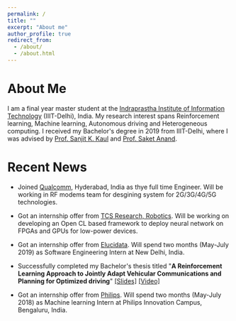 ```yaml
---
permalink: /
title: ""
excerpt: "About me"
author_profile: true
redirect_from: 
  - /about/
  - /about.html
---
```


About Me
========

I am a final year master student at the [Indraprastha Institute of Information Technology](https://www.iiitd.ac.in/) (IIIT-Delhi), India. My research interest spans Reinforcement learning, Machine learning, Autonomous driving and Heterogeneous computing. I received my Bachelor's degree in 2019 from IIIT-Delhi, where I was advised by [Prof. Sanjit K. Kaul](https://sites.google.com/view/sanjitkkaul/) and [Prof. Saket Anand](https://www.iiitd.edu.in/~anands/).


Recent News
======

* Joined [Qualcomm](https://www.qualcomm.com/), Hyderabad, India as thye full time Engineer. Will be working in RF modems team for desgining system for 2G/3G/4G/5G technologies. 

* Got an internship offer from [TCS Research, Robotics](https://www.tcs.com/tcs-research). Will be working on developing an Open CL based framework to deploy neural network on FPGAs and GPUs for low-power devices.

* Got an internship offer from [Elucidata](https://elucidata.io/). Will spend two months (May-July 2019) as Software Engineering Intern at New Delhi, India.

* Successfully completed my Bachelor's thesis titled "**A Reinforcement Learning Approach to Jointly Adapt Vehicular Communications and Planning for Optimized driving**" [[Slides]](https://docs.google.com/presentation/d/1IE7JBWysJrsmEhM11FQ0rIlCcIJzJh7t-z4YUDAcZNY/edit?usp=sharing) [[Video]](https://www.youtube.com/watch?v=la9ujSdYQSQ)

* Got an internship offer from [Philips](https://www.philips.co.in/content/corporate/en_IN/about-philips/philips-innovation-center.html/). Will spend two months (May-July 2018) as Machine learning Intern at Philips Innovation Campus, Bengaluru, India.

